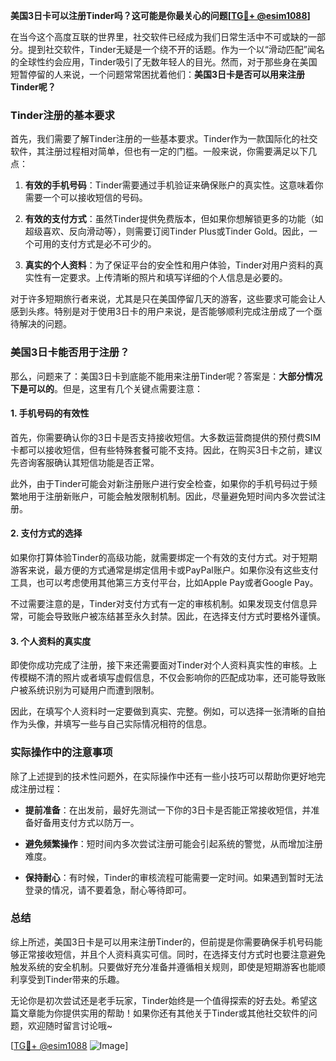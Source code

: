 **美国3日卡可以注册Tinder吗？这可能是你最关心的问题[[TG💪+ @esim1088](https://t.me/s/esim1088)]**

在当今这个高度互联的世界里，社交软件已经成为我们日常生活中不可或缺的一部分。提到社交软件，Tinder无疑是一个绕不开的话题。作为一个以“滑动匹配”闻名的全球性约会应用，Tinder吸引了无数年轻人的目光。然而，对于那些身在美国短暂停留的人来说，一个问题常常困扰着他们：**美国3日卡是否可以用来注册Tinder呢？**

### Tinder注册的基本要求

首先，我们需要了解Tinder注册的一些基本要求。Tinder作为一款国际化的社交软件，其注册过程相对简单，但也有一定的门槛。一般来说，你需要满足以下几点：

1. **有效的手机号码**：Tinder需要通过手机验证来确保账户的真实性。这意味着你需要一个可以接收短信的号码。
   
2. **有效的支付方式**：虽然Tinder提供免费版本，但如果你想解锁更多的功能（如超级喜欢、反向滑动等），则需要订阅Tinder Plus或Tinder Gold。因此，一个可用的支付方式是必不可少的。

3. **真实的个人资料**：为了保证平台的安全性和用户体验，Tinder对用户资料的真实性有一定要求。上传清晰的照片和填写详细的个人信息是必要的。

对于许多短期旅行者来说，尤其是只在美国停留几天的游客，这些要求可能会让人感到头疼。特别是对于使用3日卡的用户来说，是否能够顺利完成注册成了一个亟待解决的问题。

### 美国3日卡能否用于注册？

那么，问题来了：美国3日卡到底能不能用来注册Tinder呢？答案是：**大部分情况下是可以的**。但是，这里有几个关键点需要注意：

#### 1. 手机号码的有效性

首先，你需要确认你的3日卡是否支持接收短信。大多数运营商提供的预付费SIM卡都可以接收短信，但有些特殊套餐可能不支持。因此，在购买3日卡之前，建议先咨询客服确认其短信功能是否正常。

此外，由于Tinder可能会对新注册账户进行安全检查，如果你的手机号码过于频繁地用于注册新账户，可能会触发限制机制。因此，尽量避免短时间内多次尝试注册。

#### 2. 支付方式的选择

如果你打算体验Tinder的高级功能，就需要绑定一个有效的支付方式。对于短期游客来说，最方便的方式通常是绑定信用卡或PayPal账户。如果你没有这些支付工具，也可以考虑使用其他第三方支付平台，比如Apple Pay或者Google Pay。

不过需要注意的是，Tinder对支付方式有一定的审核机制。如果发现支付信息异常，可能会导致账户被冻结甚至永久封禁。因此，在选择支付方式时要格外谨慎。

#### 3. 个人资料的真实度

即使你成功完成了注册，接下来还需要面对Tinder对个人资料真实性的审核。上传模糊不清的照片或者填写虚假信息，不仅会影响你的匹配成功率，还可能导致账户被系统识别为可疑用户而遭到限制。

因此，在填写个人资料时一定要做到真实、完整。例如，可以选择一张清晰的自拍作为头像，并填写一些与自己实际情况相符的信息。

### 实际操作中的注意事项

除了上述提到的技术性问题外，在实际操作中还有一些小技巧可以帮助你更好地完成注册过程：

- **提前准备**：在出发前，最好先测试一下你的3日卡是否能正常接收短信，并准备好备用支付方式以防万一。
  
- **避免频繁操作**：短时间内多次尝试注册可能会引起系统的警觉，从而增加注册难度。

- **保持耐心**：有时候，Tinder的审核流程可能需要一定时间。如果遇到暂时无法登录的情况，请不要着急，耐心等待即可。

### 总结

综上所述，美国3日卡是可以用来注册Tinder的，但前提是你需要确保手机号码能够正常接收短信，并且个人资料真实可信。同时，在选择支付方式时也要注意避免触发系统的安全机制。只要做好充分准备并遵循相关规则，即使是短期游客也能顺利享受到Tinder带来的乐趣。

无论你是初次尝试还是老手玩家，Tinder始终是一个值得探索的好去处。希望这篇文章能为你提供实用的帮助！如果你还有其他关于Tinder或其他社交软件的问题，欢迎随时留言讨论哦~

[[TG💪+ @esim1088](https://t.me/s/esim1088) ![Image](https://i.postimg.cc/4NQfJmqS/Snipaste-2025-05-13-00-14-12.png)]